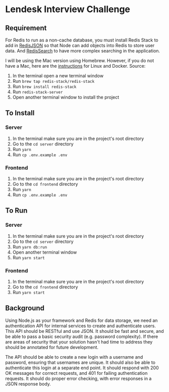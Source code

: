 # Lendesk Interview Challenge

## Requirement

For Redis to run as a non-cache database, you must install Redis Stack to add in [RedisJSON](https://redis.io/docs/stack/json) so that Node can add objects into Redis to store user data. And [RedisSearch](https://redis.io/docs/stack/search) to have more complex searching in the application.

I will be using the Mac version using Homebrew. However, if you do not have a Mac, here are the [instructions](https://redis.io/docs/stack/get-started/install) for Linux and Docker.
Source:

 1. In the terminal open a new terminal window
 2. Run `brew tap redis-stack/redis-stack`
 3. Run `brew install redis-stack`
 4. Run `redis-stack-server`
 5. Open another terminal window to install the project

## To Install

### Server

 1. In the terminal make sure you are in the project's root directory
 2. Go to the `cd server` directory
 3. Run `yarn`
 4. Run `cp .env.example .env`

### Frontend

 1. In the terminal make sure you are in the project's root directory
 2. Go to the `cd frontend` directory
 3. Run `yarn`
 4. Run `cp .env.example .env`

## To Run

### Server

 1. In the terminal make sure you are in the project's root directory
 2. Go to the `cd server` directory
 3. Run `yarn db:run`
 4. Open another terminal window
 5. Run `yarn start`

### Frontend

 1. In the terminal make sure you are in the project's root directory
 2. Go to the `cd frontend` directory
 3. Run `yarn start`

## Background

Using Node.js as your framework and Redis for data storage, we need an authentication API for internal services to create and authenticate users. This API should be RESTful and use JSON. It should be fast and secure, and be able to pass a basic security audit (e.g. password complexity). If there are areas of security that your solution hasn't had time to address they should be annotated for future development.

The API should be able to create a new login with a username and password, ensuring that usernames are unique. It should also be able to authenticate this login at a separate end point. It should respond with 200 OK messages for correct requests, and 401 for failing authentication requests. It should do proper error checking, with error responses in a JSON response body.
